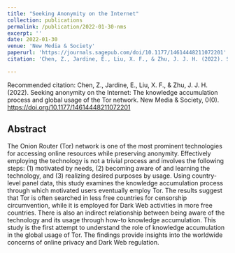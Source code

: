 ```yaml
---
title: "Seeking Anonymity on the Internet"
collection: publications
permalink: /publication/2022-01-30-nms
excerpt: ''
date: 2022-01-30
venue: 'New Media & Society'
paperurl: 'https://journals.sagepub.com/doi/10.1177/14614448211072201'
citation: 'Chen, Z., Jardine, E., Liu, X. F., & Zhu, J. J. H. (2022). Seeking anonymity on the Internet: The knowledge accumulation process and global usage of the Tor network. New Media & Society, 0(0). https://doi.org/10.1177/14614448211072201'

---
```


Recommended citation: Chen, Z., Jardine, E., Liu, X. F., & Zhu, J. J. H. (2022). Seeking anonymity on the Internet: The knowledge accumulation process and global usage of the Tor network. New Media & Society, 0(0). https://doi.org/10.1177/14614448211072201

## Abstract
The Onion Router (Tor) network is one of the most prominent technologies for accessing online resources while preserving anonymity. Effectively employing the technology is not a trivial process and involves the following steps: (1) motivated by needs, (2) becoming aware of and learning the technology, and (3) realizing desired purposes by usage. Using country-level panel data, this study examines the knowledge accumulation process through which motivated users eventually employ Tor. The results suggest that Tor is often searched in less free countries for censorship circumvention, while it is employed for Dark Web activities in more free countries. There is also an indirect relationship between being aware of the technology and its usage through how-to knowledge accumulation. This study is the first attempt to understand the role of knowledge accumulation in the global usage of Tor. The findings provide insights into the worldwide concerns of online privacy and Dark Web regulation.

<!-- [Download paper here](http://academicpages.github.io/files/paper1.pdf) -->

